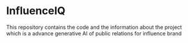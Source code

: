 # InfluenceIQ
This repository contains the code and the information about the project which is a advance generative AI of public relations for influence brand
